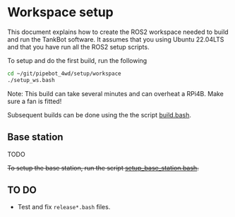 # Workspace setup

This document explains how to create the ROS2 workspace needed to build and run the TankBot software.  It assumes that you using Ubuntu 22.04LTS and that you have run all the ROS2 setup scripts.

To setup and do the first build, run the following

```bash
cd ~/git/pipebot_4wd/setup/workspace
./setup_ws.bash
```

Note: This build can take several minutes and can overheat a RPi4B.  Make sure a fan is fitted!

Subsequent builds can be done using the the script [build.bash](build.bash).

## Base station

TODO

~~To setup the base station, run the script [setup_base_station.bash](setup_base_station.bash).~~

## TO DO

* Test and fix `release*.bash` files.
